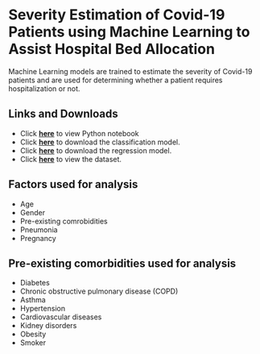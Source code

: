# Severity Estimation of Covid-19 Patients using Machine Learning to Assist Hospital Bed Allocation

Machine Learning models are trained to estimate the severity of Covid-19 patients and are used for determining whether a patient requires hospitalization or not.

## Links and Downloads

- Click **[here](https://github.com/dhruva-shashi/Covid-19-Project/blob/master/Covid_19_Project.ipynb)** to view Python notebook
- Click **[here](https://github.com/dhruva-shashi/Covid-19-Project/blob/master/Classification_model.sav?raw=true)** to download the classification model.
- Click **[here](https://github.com/dhruva-shashi/Covid-19-Project/blob/master/Regression_model.sav?raw=true)** to download the regression model.
- Click **[here](https://drive.google.com/file/d/1vl1kJFzC01NRZx9-42O_1e36NiJ6TuU-/view?usp=sharing)** to view the dataset.

## Factors used for analysis

- Age
- Gender
- Pre-existing comrobidities
- Pneumonia
- Pregnancy

## Pre-existing comorbidities used for analysis

- Diabetes
- Chronic obstructive pulmonary disease (COPD)
- Asthma
- Hypertension
- Cardiovascular diseases
- Kidney disorders
- Obesity
- Smoker
